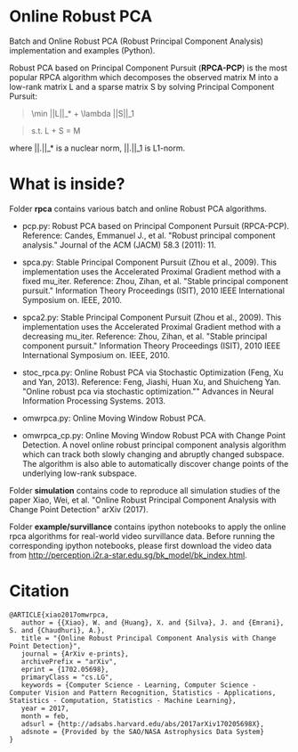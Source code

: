 Online Robust PCA
=================

Batch and Online Robust PCA (Robust Principal Component Analysis) implementation and examples (Python).

Robust PCA based on Principal Component Pursuit (**RPCA-PCP**) is the most popular RPCA algorithm which decomposes the observed matrix M into a low-rank matrix L and a sparse matrix S by solving Principal Component Pursuit:

> \min ||L||_* + \lambda ||S||_1

> s.t. L + S = M

where ||.||_* is a nuclear norm, ||.||_1 is L1-norm. 

What is inside?
===============
Folder **rpca** contains various batch and online Robust PCA algorithms.

  * pcp.py: Robust PCA based on Principal Component Pursuit (RPCA-PCP). Reference: Candes, Emmanuel J., et al. "Robust principal component analysis." Journal of the ACM (JACM) 58.3 (2011): 11.

  * spca.py: Stable Principal Component Pursuit (Zhou et al., 2009). This implementation uses the Accelerated Proximal Gradient method with a fixed mu_iter. Reference: Zhou, Zihan, et al. "Stable principal component pursuit." Information Theory Proceedings (ISIT), 2010 IEEE International Symposium on. IEEE, 2010. 

  * spca2.py: Stable Principal Component Pursuit (Zhou et al., 2009). This implementation uses the Accelerated Proximal Gradient method with a decreasing mu_iter. Reference: Zhou, Zihan, et al. "Stable principal component pursuit." Information Theory Proceedings (ISIT), 2010 IEEE International Symposium on. IEEE, 2010. 

  * stoc_rpca.py: Online Robust PCA via Stochastic Optimization	(Feng, Xu and Yan, 2013). Reference: Feng, Jiashi, Huan Xu, and Shuicheng Yan. "Online robust pca via stochastic optimization."" Advances in Neural Information Processing Systems. 2013.

  * omwrpca.py: Online Moving Window Robust PCA.

  * omwrpca_cp.py: Online Moving Window Robust PCA with Change Point Detection. A novel online robust principal component analysis algorithm which can track both slowly changing and abruptly changed subspace. The algorithm is also able to automatically discover change points of the underlying low-rank subspace.

Folder **simulation** contains code to reproduce all simulation studies of the paper Xiao, Wei, et al. "Online Robust Principal Component Analysis with Change Point Detection" arXiv (2017).

Folder **example/survillance** contains ipython notebooks to apply the online rpca algorithms for real-world video survillance data. Before running the corresponding ipython notebooks, please first download the video data from <http://perception.i2r.a-star.edu.sg/bk_model/bk_index.html>.

Citation
========
```
@ARTICLE{xiao2017omwrpca,
   author = {{Xiao}, W. and {Huang}, X. and {Silva}, J. and {Emrani}, S. and {Chaudhuri}, A.},
   title = "{Online Robust Principal Component Analysis with Change Point Detection}",
   journal = {ArXiv e-prints},
   archivePrefix = "arXiv",
   eprint = {1702.05698},
   primaryClass = "cs.LG",
   keywords = {Computer Science - Learning, Computer Science - Computer Vision and Pattern Recognition, Statistics - Applications, Statistics - Computation, Statistics - Machine Learning},
   year = 2017,
   month = feb,
   adsurl = {http://adsabs.harvard.edu/abs/2017arXiv170205698X},
   adsnote = {Provided by the SAO/NASA Astrophysics Data System}
}
```
        


